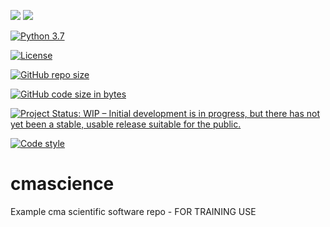 ![](https://github.com/jonathan-winn-geo/cmascience/workflows/docs/badge.svg)
![](https://github.com/jonathan-winn-geo/cmascience/workflows/unit-tests/badge.svg)

[![Python 3.7](https://img.shields.io/badge/python-3.7-blue.svg)](https://www.python.org/downloads/release/python-370/)

[![License](https://img.shields.io/badge/License-BSD%203--Clause-blue.svg)](https://opensource.org/licenses/BSD-3-Clause)

[![GitHub repo size](https://img.shields.io/github/repo-size/jonathan-winn-geo/cmascience)](https://github.com/repo-size/jonathan-winn-geo/cmascience)

[![GitHub code size in bytes](https://img.shields.io/github/languages/code-size/jonathan-winn-geo/cmascience)](https://github.com/code-size/jonathan-winn-geo/cmascience)

[![Project Status: WIP – Initial development is in progress, but there has not yet been a stable, usable release suitable for the public.](https://www.repostatus.org/badges/latest/wip.svg)](https://www.repostatus.org/#wip)

[![Code style](https://img.shields.io/badge/code%20style-black-000000.svg)](https://github.com/psf/black)







# cmascience
Example cma scientific software repo - FOR TRAINING USE
